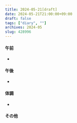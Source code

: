 ```yaml
---
title: 2024-05-21[draft]
date: 2024-05-21T21:00:00+09:00
draft: false
tags: ["diary", ""]
archives: 2024-05
slug: 428996
---
```

#### 午前
- 
#### 午後
- 
#### 体調
- 
#### その他